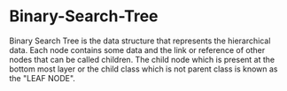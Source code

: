 # Binary-Search-Tree
Binary Search Tree is the data structure that represents the hierarchical data.
Each node contains some data and the link or reference of other nodes that can be called children.
The child node which is present at the bottom most layer or the child class which is not parent class is known as the "LEAF NODE".
